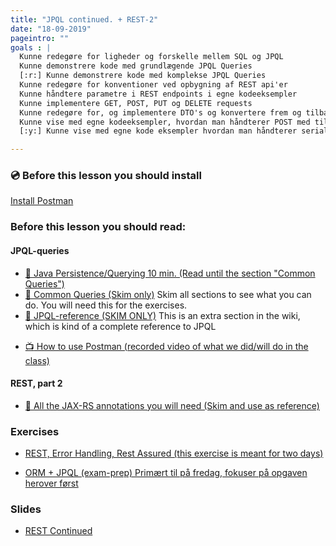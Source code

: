```yaml
---
title: "JPQL continued. + REST-2"
date: "18-09-2019"
pageintro: ""
goals : | 
  Kunne redegøre for ligheder og forskelle mellem SQL og JPQL
  Kunne demonstrere kode med grundlægende JPQL Queries
  [:r:] Kunne demonstrere kode med komplekse JPQL Queries
  Kunne redegøre for konventioner ved opbygning af REST api'er
  Kunne håndtere parametre i REST endpoints i egne kodeeksempler
  Kunne implementere GET, POST, PUT og DELETE requests
  Kunne redegøre for, og implementere DTO's og konvertere frem og tilbage mellem Java og JSON 
  Kunne vise med egne kodeeksempler, hvordan man håndterer POST med tilhørende JSON og får det deserialiseret til Java entiteter
  [:y:] Kunne vise med egne kode eksempler hvordan man håndterer serialisering af "bidirectional relationships" mellem objekter

---
```


### :cd: Before this lesson you should install
[Install Postman](https://www.getpostman.com/downloads/)

### Before this lesson you should read:
#### JPQL-queries 
<!--BEGIN readings ##-->
- [:book: Java Persistence/Querying 10 min. (Read until the section "Common Queries")](https://en.wikibooks.org/wiki/Java_Persistence/Querying#Common_Queries) 
- [:book: Common Queries (Skim only)](https://en.wikibooks.org/wiki/Java_Persistence/Querying#Common_Queries) Skim all sections to see what you can do. You will need this for the exercises.
- [:book: JPQL-reference (SKIM ONLY)](https://en.wikibooks.org/wiki/Java_Persistence/JPQL) This is an extra section in the wiki, which is kind of a complete reference to JPQL
<!--END readings ##-->
<!--BEGIN guides ##-->
 - [:tv: How to use Postman (recorded video of what we did/will do in the class)](https://cphbusiness.cloud.panopto.eu/Panopto/Pages/Viewer.aspx?id=16628f5b-7e2e-437c-8262-aac701266829)          
<!--END guides ##-->

#### REST, part 2

<!--BEGIN readings_guides ##-->
- [:book: All the JAX-RS annotations you will need (Skim and use as reference)](https://docs.oracle.com/cd/E19776-01/820-4867/ghbzr/index.html)
<!--END readings_guides ##-->
    
 ### Exercises

<!--BEGIN exercises ##-->
- [REST, Error Handling, Rest Assured (this exercise is meant for two days)](https://docs.google.com/document/d/19km0ZoaAX0k_stnYOWfAZPd4wXbTGMWhme1xZopj-PA/edit?usp=sharing)
<!--END exercises ##-->
<!--BEGIN exercises_exam-prep ##-->
 - [ORM + JPQL (exam-prep) Primært til på fredag, fokuser på opgaven herover først](https://docs.google.com/document/d/1Vm1sa-aGGsMZQB4EYIk0Zgkegg6kkyhikCgYQCP6GoQ/edit?usp=sharing)
 <!--END exercises_exam-prep ##-->
          
 ### Slides
<!--BEGIN slides ##-->
- [REST Continued](https://docs.google.com/presentation/d/18q6PJ5K_p-_wdOSHR31yUc--T1h2PpyqmG2lj6_ujPQ/edit?usp=sharing)
<!--END slides ##-->
